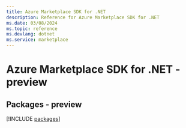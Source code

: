 ```yaml
---
title: Azure Marketplace SDK for .NET
description: Reference for Azure Marketplace SDK for .NET
ms.date: 03/08/2024
ms.topic: reference
ms.devlang: dotnet
ms.service: marketplace
---
```

# Azure Marketplace SDK for .NET - preview
## Packages - preview
[!INCLUDE [packages](marketplace-index.md)]